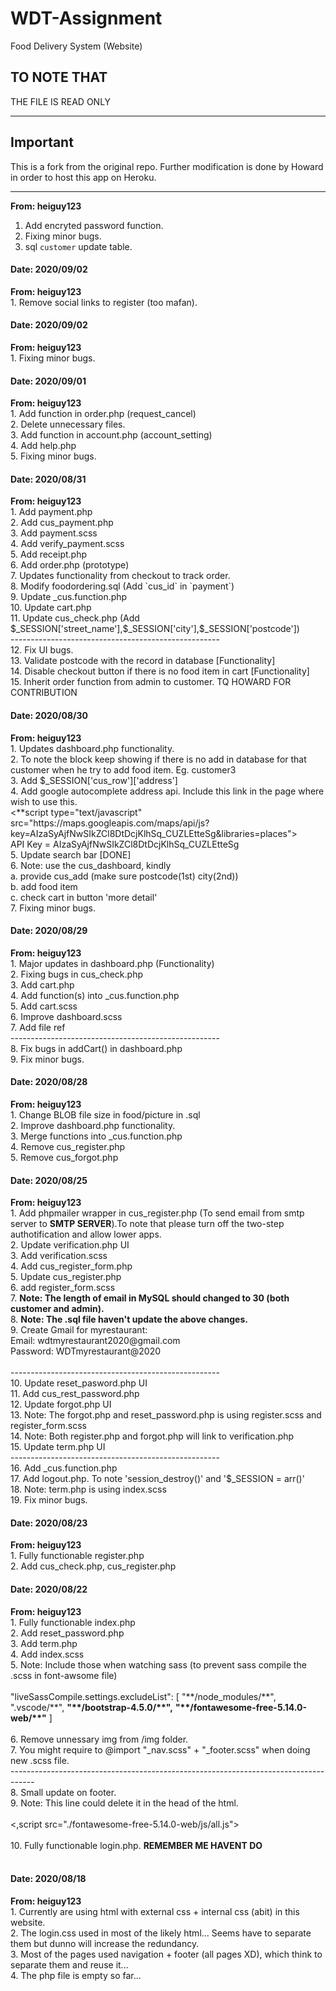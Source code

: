 # WDT-Assignment
Food Delivery System (Website)

##  TO NOTE THAT
THE FILE IS READ ONLY

---
## Important
This is a fork from the original repo. Further modification is done by Howard in order to host this app on Heroku.

---


<b>From: heiguy123</b><br>
1. Add encryted password function.<br>
2. Fixing minor bugs.<br>
3. sql `customer` update table.<br>

<h4>Date: 2020/09/02</h4>
<b>From: heiguy123</b><br>
1. Remove social links to register (too mafan).<br>

<h4>Date: 2020/09/02</h4>
<b>From: heiguy123</b><br>
1. Fixing minor bugs.<br>

<h4>Date: 2020/09/01</h4>
<b>From: heiguy123</b><br>
1. Add function in order.php (request_cancel)<br>
2. Delete unnecessary files. <br>
3. Add function in account.php (account_setting) <br>
4. Add help.php<br>
5. Fixing minor bugs.<br>

<h4>Date: 2020/08/31</h4>
<b>From: heiguy123</b><br>
1. Add payment.php<br>
2. Add cus_payment.php<br>
3. Add payment.scss <br>
4. Add verify_payment.scss <br>
5. Add receipt.php <br>
6. Add order.php (prototype) <br>
7. Updates functionality from checkout to track order. <br>
8. Modify foodordering.sql (Add `cus_id` in `payment`)<br>
9. Update _cus.function.php<br>
10. Update cart.php<br>
11. Update cus_check.php (Add $_SESSION['street_name'],$_SESSION['city'],$_SESSION['postcode'])<br>
----------------------------------------------------<br>
12. Fix UI bugs.<br>
13. Validate postcode with the record in database [Functionality]<br>
14. Disable checkout button if there is no food item in cart [Functionality]<br>
15. Inherit order function from admin to customer. TQ HOWARD FOR CONTRIBUTION <br>

<h4>Date: 2020/08/30</h4>
<b>From: heiguy123</b><br>
1. Updates dashboard.php functionality.<br>
2. To note the block keep showing if there is no add in database for that customer when he try to add food item. Eg. customer3<br>
3. Add $_SESSION['cus_row']['address'] <br>
4. Add google autocomplete address api. Include this link in the page where wish to use this.<br>
<**script type="text/javascript" src="https://maps.googleapis.com/maps/api/js?key=AIzaSyAjfNwSIkZCl8DtDcjKlhSq_CUZLEtteSg&libraries=places"></**script><br>
API Key = AIzaSyAjfNwSIkZCl8DtDcjKlhSq_CUZLEtteSg<br>
5. Update search bar [DONE]<br>
6. Note: use the cus_dashboard, kindly <br>
        a. provide cus_add (make sure postcode(1st) city(2nd))<br>
        b. add food item<br>
        c. check cart in button 'more detail'<br>
7. Fixing minor bugs. <br>


<h4>Date: 2020/08/29</h4>
<b>From: heiguy123</b><br>
1. Major updates in dashboard.php (Functionality)<br>
2. Fixing bugs in cus_check.php<br>
3. Add cart.php<br>
4. Add function(s) into _cus.function.php<br>
5. Add cart.scss <br>
6. Improve dashboard.scss <br>
7. Add file ref<br>
----------------------------------------------------<br>
8. Fix bugs in addCart() in dashboard.php<br>
9. Fix minor bugs.<br>

<h4>Date: 2020/08/28</h4>
<b>From: heiguy123</b><br>
1. Change BLOB file size in food/picture in .sql<br>
2. Improve dashboard.php functionality.<br>
3. Merge functions into _cus.function.php<br>
4. Remove cus_register.php<br>
5. Remove cus_forgot.php <br>

<h4>Date: 2020/08/25</h4>
<b>From: heiguy123</b><br>
1. Add phpmailer wrapper in cus_register.php (To send email from smtp server to <b>SMTP SERVER</b>).To note that please turn off the two-step authotification and allow lower apps.<br>
2. Update verification.php UI<br>
3. Add verification.scss<br>
4. Add cus_register_form.php<br>
5. Update cus_register.php<br>
6. add register_form.scss<br>
7. <b>Note: The length of email in MySQL should changed to 30 (both customer and admin).</b><br>
8. <b>Note: The .sql file haven't update the above changes.</b><br>
9. Create Gmail for myrestaurant:<br>
Email: wdtmyrestaurant2020@gmail.com<br>
Password: WDTmyrestaurant@2020<br><br>
----------------------------------------------------<br>
10. Update reset_pasword.php UI<br>
11. Add cus_rest_password.php<br>
12. Update forgot.php UI <br>
13. Note: The forgot.php and reset_password.php is using register.scss and register_form.scss<br>
14. Note: Both register.php and forgot.php will link to verification.php<br>
15. Update term.php UI<br>
----------------------------------------------------<br>
16. Add _cus.function.php<br>
17. Add logout.php. To note 'session_destroy()' and '$_SESSION = arr()'<br>
18. Note: term.php is using index.scss<br>
19. Fix minor bugs.<br>

<h4>Date: 2020/08/23</h4>
<b>From: heiguy123</b><br>
1. Fully functionable register.php<br>
2. Add cus_check.php, cus_register.php<br>

<h4>Date: 2020/08/22</h4>
<b>From: heiguy123</b><br>
1. Fully functionable index.php<br>
2. Add reset_password.php<br>
3. Add term.php<br>
4. Add index.scss<br>
5. Note: Include those when watching sass (to prevent sass compile the .scss in font-awsome file)<br>
<br>"liveSassCompile.settings.excludeList": [
        "**/node_modules/**",
        ".vscode/**",
        <b>"**/bootstrap-4.5.0/**",</b>
        <b>"**/fontawesome-free-5.14.0-web/**"</b>
]<br><br>
6. Remove unnessary img from /img folder.<br>
7. You might require to @import "_nav.scss" + "_footer.scss" when doing new .scss file.<br>
------------------------------------------------------------------------------------<br>
8. Small update on footer.<br>
9. Note: This line could delete it in the head of the html. <br><br>
<,script src="./fontawesome-free-5.14.0-web/js/all.js"></,script><br><br>
10. Fully functionable login.php. <b>REMEMBER ME HAVENT DO</b><br>

<br>

<h4>Date: 2020/08/18</h4>
<b>From: heiguy123</b><br>
1. Currently are using html with external css + internal css (abit) in this website.<br>
2. The login.css used in most of the likely html... Seems have to separate them but dunno will increase the redundancy.<br>
3. Most of the pages used navigation + footer (all pages XD), which think to separate them and reuse it...<br>
4. The php file is empty so far...
